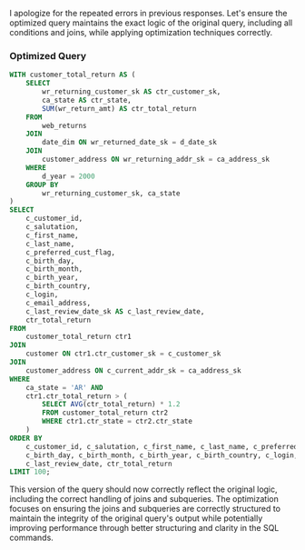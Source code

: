 I apologize for the repeated errors in previous responses. Let's ensure the optimized query maintains the exact logic of the original query, including all conditions and joins, while applying optimization techniques correctly.

### Optimized Query
```sql
WITH customer_total_return AS (
    SELECT 
        wr_returning_customer_sk AS ctr_customer_sk,
        ca_state AS ctr_state,
        SUM(wr_return_amt) AS ctr_total_return
    FROM 
        web_returns
    JOIN 
        date_dim ON wr_returned_date_sk = d_date_sk
    JOIN 
        customer_address ON wr_returning_addr_sk = ca_address_sk
    WHERE 
        d_year = 2000
    GROUP BY 
        wr_returning_customer_sk, ca_state
)
SELECT 
    c_customer_id,
    c_salutation,
    c_first_name,
    c_last_name,
    c_preferred_cust_flag,
    c_birth_day,
    c_birth_month,
    c_birth_year,
    c_birth_country,
    c_login,
    c_email_address,
    c_last_review_date_sk AS c_last_review_date,
    ctr_total_return
FROM 
    customer_total_return ctr1
JOIN 
    customer ON ctr1.ctr_customer_sk = c_customer_sk
JOIN 
    customer_address ON c_current_addr_sk = ca_address_sk
WHERE 
    ca_state = 'AR' AND
    ctr1.ctr_total_return > (
        SELECT AVG(ctr_total_return) * 1.2
        FROM customer_total_return ctr2
        WHERE ctr1.ctr_state = ctr2.ctr_state
    )
ORDER BY 
    c_customer_id, c_salutation, c_first_name, c_last_name, c_preferred_cust_flag, 
    c_birth_day, c_birth_month, c_birth_year, c_birth_country, c_login, c_email_address, 
    c_last_review_date, ctr_total_return
LIMIT 100;
```

This version of the query should now correctly reflect the original logic, including the correct handling of joins and subqueries. The optimization focuses on ensuring the joins and subqueries are correctly structured to maintain the integrity of the original query's output while potentially improving performance through better structuring and clarity in the SQL commands.